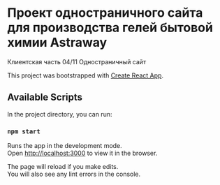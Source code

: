 # Проект одностраничного сайта для производства гелей бытовой химии Astraway

Клиентская часть
04/11 Одностраничный сайт

This project was bootstrapped with [Create React App](https://github.com/facebook/create-react-app).

## Available Scripts

In the project directory, you can run:

### `npm start`

Runs the app in the development mode.\
Open [http://localhost:3000](http://localhost:3000) to view it in the browser.

The page will reload if you make edits.\
You will also see any lint errors in the console.
